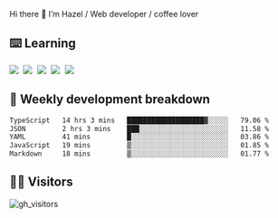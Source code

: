 
Hi there 👋 I’m Hazel / Web developer / coffee lover

## ⌨️ Learning

<samp>
 <a href="https://github.com/vuejs/core"><img src="https://api.iconify.design/logos:vue.svg" /></a>
  <a href="https://github.com/vuejs/core"><img src="https://api.iconify.design/logos:react.svg" /></a>
  <a href="https://github.com/vitejs/vite"><img src="https://api.iconify.design/logos:vitejs.svg" /></a>
  <a href="https://github.com/microsoft/TypeScript"><img src="https://api.iconify.design/logos:typescript-icon.svg" /></a> 
  <a href="https://github.com/unocss/unocss"><img src="https://api.iconify.design/logos:unocss.svg" /></a>
  

</samp>


## 🦀 Weekly development breakdown

<!--START_SECTION:waka-->

```txt
TypeScript   14 hrs 3 mins   ███████████████████▓░░░░░   79.06 %
JSON         2 hrs 3 mins    ███░░░░░░░░░░░░░░░░░░░░░░   11.58 %
YAML         41 mins         █░░░░░░░░░░░░░░░░░░░░░░░░   03.86 %
JavaScript   19 mins         ▒░░░░░░░░░░░░░░░░░░░░░░░░   01.85 %
Markdown     18 mins         ▒░░░░░░░░░░░░░░░░░░░░░░░░   01.77 %
```

<!--END_SECTION:waka-->
## 👬🏻 Visitors

![gh_visitors](https://profile-counter.glitch.me/Hazel-Lin/count.svg)

